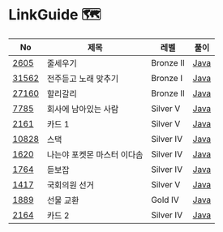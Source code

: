# LinkGuide 🗺


| No                                             | 제목              | 레벨 | 풀이                                                                                       |
|------------------------------------------------|-----------------|------|------------------------------------------------------------------------------------------|
| [2605](https://www.acmicpc.net/problem/2605)   | 줄세우기            | Bronze II | [Java](https://github.com/hyeji111544/Algorithm/tree/main/DataStructures/problems/2605)  |
| [31562](https://www.acmicpc.net/problem/31562) | 전주듣고 노래 맞추기     | Bronze I | [Java](https://github.com/hyeji111544/Algorithm/tree/main/DataStructures/problems/31562) |
| [27160](https://www.acmicpc.net/problem/27160) | 할리갈리            |Bronze II| [Java](https://github.com/hyeji111544/Algorithm/tree/main/DataStructures/problems/27160) |
| [7785](https://www.acmicpc.net/problem/7785)   | 회사에 남아있는 사람     |Silver V| [Java](https://github.com/hyeji111544/Algorithm/tree/main/DataStructures/problems/7785)  |
| [2161](https://www.acmicpc.net/problem/2161)   | 카드 1            |Silver V | [Java](https://github.com/hyeji111544/Algorithm/tree/main/DataStructures/problems/2161)  |
| [10828](https://www.acmicpc.net/problem/10828) | 스택              |Silver IV | [Java](https://github.com/hyeji111544/Algorithm/tree/main/DataStructures/problems/10828) |
| [1620](https://www.acmicpc.net/problem/1620)   | 나는야 포켓몬 마스터 이다솜 |Silver IV | [Java](https://github.com/hyeji111544/Algorithm/tree/main/DataStructures/problems/1620)  |
| [1764](https://www.acmicpc.net/problem/1764)   | 듣보잡             |Silver IV | [Java](https://github.com/hyeji111544/Algorithm/tree/main/DataStructures/problems/1764)  |
| [1417](https://www.acmicpc.net/problem/1417)   | 국회의원 선거         |Silver V | [Java](https://github.com/hyeji111544/Algorithm/tree/main/DataStructures/problems/1417)  |
| [1889](https://www.acmicpc.net/problem/1889)   | 선물 교환           | Gold IV    | [Java](https://github.com/hyeji111544/Algorithm/tree/main/DataStructures/problems/1889)  |
| [2164](https://www.acmicpc.net/problem/2164)   | 카드 2            | Silver IV    | [Java](https://github.com/hyeji111544/Algorithm/tree/main/DataStructures/problems/2164)  |
